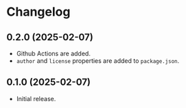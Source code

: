 # Changelog

## 0.2.0 (2025-02-07)

- Github Actions are added.
- `author` and `license` properties are added to `package.json`.

## 0.1.0 (2025-02-07)

- Initial release.
